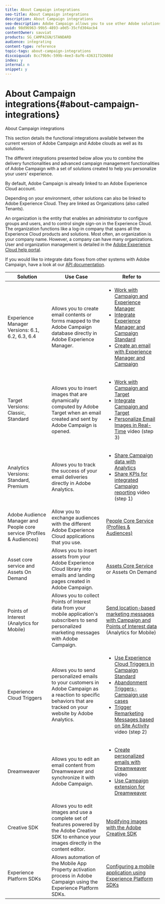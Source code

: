 ```yaml
---
title: About Campaign integrations
seo-title: About Campaign integrations
description: About Campaign integrations
seo-description: Adobe Campaign allows you to use other Adobe solutions and combine their different capabilities.
uuid: 98d96963-99b5-4893-a0d5-35cfd304acb4
contentOwner: sauviat
products: SG_CAMPAIGN/STANDARD
audience: integrating
content-type: reference
topic-tags: about-campaign-integrations
discoiquuid: 8cc79b9c-599b-4ee3-8af6-43631732608d
index: y
internal: n
snippet: y
---
```


# About Campaign integrations{#about-campaign-integrations}

About Campaign integrations

This section details the functional integrations available between the current version of Adobe Campaign and Adobe clouds as well as its solutions.

The different integrations presented below allow you to combine the delivery functionalities and advanced campaign management functionalities of Adobe Campaign with a set of solutions created to help you personalize your users' experience.

By default, Adobe Campaign is already linked to an Adobe Experience Cloud account.

Depending on your environment, other solutions can also be linked to Adobe Experience Cloud. They are linked as Organizations (also called Tenants).

An organization is the entity that enables an administrator to configure groups and users, and to control single sign-on in the Experience Cloud. The organization functions like a log-in company that spans all the Experience Cloud products and solutions. Most often, an organization is your company name. However, a company can have many organizations. User and organization management is detailed in the [Adobe Experience Cloud help portal](https://marketing.adobe.com/resources/help/en_US/mcloud/organizations.html).

If you would like to integrate data flows from other systems with Adobe Campaign, have a look at our [API documentation](https://docs.campaign.adobe.com/doc/standard/en/api/ACS_API.html).

<table> 
 <thead> 
  <tr> 
   <th> Solution<br /> </th> 
   <th> Use Case<br /> </th> 
   <th> Refer to<br /> </th> 
  </tr> 
 </thead> 
 <tbody> 
  <tr> 
   <td> Experience Manager<br /> Versions: 6.1, 6.2, 6.3, 6.4<br /> </td> 
   <td> Allows you to create email contents or forms mapped to the Adobe Campaign database directly in Adobe Experience Manager.<br /> </td> 
   <td> <ul><li> <a href="../../integrating/using/integrating-with-experience-manager.md">Work with Campaign and Experience Manager</a> </li> <li> <a href="https://helpx.adobe.com/experience-manager/6-4/sites/administering/using/campaignstandard.html">Integrate Experience Manager and Campaign Standard</a> </li> <li> <a href="https://docs.campaign.adobe.com/doc/standard/getting_started/en/ACS_AEM.html">Create an email with Experience Manager and Campaign</a> </li></ul> </td> 
  </tr> 
  <tr> 
   <td> Target<br /> Versions: Classic, Standard<br /> </td> 
   <td> Allows you to insert images that are dynamically computed by Adobe Target when an email created and sent by Adobe Campaign is opened.<br /> </td> 
   <td> <ul><li> <a href="../../integrating/using/about-campaign-target-integration.md">Work with Campaign and Target</a> </li> <li> <a href="https://marketing.adobe.com/resources/help/en_US/target/a4t/c_campaign_and_target.html">Integrate Campaign and Target</a> </li> <li> <a href="https://helpx.adobe.com/marketing-cloud/how-to/email-marketing.html">Personalize Email Images in Real-Time</a> video (step 3) </li></ul> </td> 
  </tr> 
  <tr> 
   <td> Analytics<br /> Versions: Standard, Premium <br /> </td> 
   <td> Allows you to track the success of your email deliveries directly in Adobe Analytics.<br /> </td> 
   <td> <ul><li> <a href="../../integrating/using/about-campaign-analytics-integration.md">Share Campaign data with Analytics</a> </li> <li> <a href="https://helpx.adobe.com/marketing-cloud/how-to/email-marketing.html">Share KPIs for integrated Campaign reporting</a> video (step 1) </li></ul> </td> 
  </tr> 
  <tr> 
   <td> Adobe Audience Manager and People core service (Profiles &amp; Audiences)<br /> </td> 
   <td> Allow you to exchange audiences with the different Adobe Experience Cloud applications that you use.<br /> </td> 
   <td> <a href="../../integrating/using/about-campaign-audience-manager-or-people-core-service-integration.md">People Core Service (Profiles &amp; Audiences)</a><br /> </td> 
  </tr> 
  <tr> 
   <td> Asset core service and Assets On Demand<br /> </td> 
   <td> Allows you to insert assets from your Adobe Experience Cloud library into emails and landing pages created in Adobe Campaign.<br /> </td> 
   <td> <a href="../../integrating/using/working-with-campaign-and-assets-core-service.md">Assets Core Service</a> or Assets On Demand<br /> </td> 
  </tr> 
  <tr> 
   <td> Points of Interest (Analytics for Mobile)<br /> </td> 
   <td> Allows you to collect Points of Interest data from your mobile application's subscribers to send personalized marketing messages with Adobe Campaign.<br /> </td> 
   <td> <a href="../../integrating/using/about-campaign-points-of-interest-data-integration.md">Send location-based marketing messages with Campaign and Points of Interest data</a> (Analytics for Mobile)<br /> </td> 
  </tr> 
  <tr> 
   <td> Experience Cloud Triggers<br /> </td> 
   <td> Allows you to send personalized emails to your customers in Adobe Campaign as a reaction to specific behaviors that are tracked on your website by Adobe Analytics.<br /> </td> 
   <td> <ul><li> <a href="../../integrating/using/about-adobe-experience-cloud-triggers.md">Use Experience Cloud Triggers in Campaign Standard</a> </li> <li> <a href="../../integrating/using/abandonment-triggers-use-cases.md">Abandonment Triggers-Campaign use cases</a> </li> <li> <a href="https://helpx.adobe.com/marketing-cloud/how-to/email-marketing.html">Trigger Remarketing Messages based on Site Activity</a> video (step 2) </li></ul> </td> 
  </tr> 
  <tr> 
   <td> Dreamweaver<br /> </td> 
   <td> Allows you to edit an email content from Dreamweaver and synchronize it with Adobe Campaign.<br /> </td> 
   <td> <ul><li> <a href="https://docs.campaign.adobe.com/doc/standard/en/Videos/ACS_Dreamweaver.mp4">Create personalized emails with Dreamweaver</a> video </li> <li> <a href="https://helpx.adobe.com/dreamweaver/using/working-with-dreamweaver-and-campaign.html">Use Campaign extension for Dreamweaver</a> </li></ul> </td> 
  </tr> 
  <tr> 
   <td> Creative SDK<br /> </td> 
   <td> Allows you to edit images and use a complete set of features powered by the Adobe Creative SDK to enhance your images directly in the content editor.<br /> </td> 
   <td> <a href="../../designing/using/modifying-images-with-the-adobe-creative-sdk.md">Modifying images with the Adobe Creative SDK</a><br /> </td> 
  </tr> 
  <tr> 
   <td> Experience Platform SDKs<br /> </td> 
   <td> Allows automation of the Mobile App Property activation process in Adobe Campaign using the Experience Platform SDKs.<br /> </td> 
   <td> <a href="https://helpx.adobe.com/campaign/kb/configuring-app-sdk.html">Configuring a mobile application using Experience Platform SDKs</a><br /> </td> 
  </tr> 
 </tbody> 
</table>

